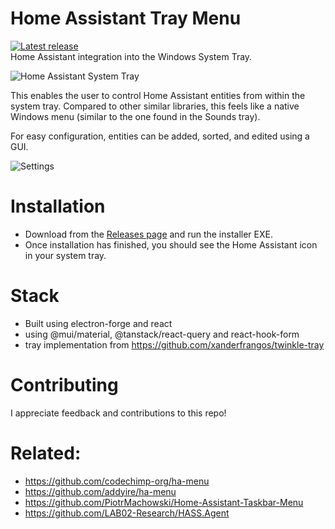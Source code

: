 # Home Assistant Tray Menu
<a href="https://github.com/PascalLuginbuehl/home-assistant-tray-menu/releases" target="_blank"><img src="https://img.shields.io/github/package-json/v/PascalLuginbuehl/home-assistant-tray-menu" alt="Latest release" /></a><br />
Home Assistant integration into the Windows System Tray.

![Home Assistant System Tray](https://github.com/PascalLuginbuehl/home-assistant-tray-menu/assets/17087783/ea80e346-87ee-49be-9d3b-8cd946e83b5f)

This enables the user to control Home Assistant entities from within the system tray.
Compared to other similar libraries, this feels like a native Windows menu (similar to the one found in the Sounds tray).

For easy configuration, entities can be added, sorted, and edited using a GUI.

![Settings](https://github.com/PascalLuginbuehl/home-assistant-tray-menu/assets/17087783/0f0b0810-9682-4ea4-80b6-b1b557d89ea0)

# Installation
- Download from the [Releases page](https://github.com/PascalLuginbuehl/home-assistant-tray-menu/releases) and run the installer EXE.
- Once installation has finished, you should see the Home Assistant icon in your system tray.

# Stack
- Built using electron-forge and react
- using @mui/material, @tanstack/react-query and react-hook-form
- tray implementation from <https://github.com/xanderfrangos/twinkle-tray>

# Contributing
I appreciate feedback and contributions to this repo!

# Related:
- <https://github.com/codechimp-org/ha-menu>
- <https://github.com/addyire/ha-menu>
- <https://github.com/PiotrMachowski/Home-Assistant-Taskbar-Menu>
- <https://github.com/LAB02-Research/HASS.Agent>
